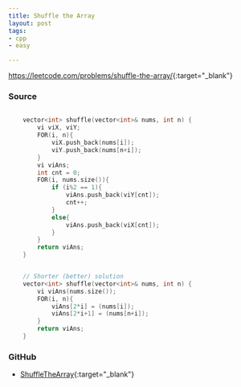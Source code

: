 ```yaml
---
title: Shuffle the Array
layout: post
tags:
- cpp
- easy

---
```


<https://leetcode.com/problems/shuffle-the-array/>{:target="_blank"}

### Source

```cpp

    vector<int> shuffle(vector<int>& nums, int n) {
        vi viX, viY;
        FOR(i, n){
            viX.push_back(nums[i]);
            viY.push_back(nums[n+i]);
        }
        vi viAns;
        int cnt = 0;
        FOR(i, nums.size()){
            if (i%2 == 1){
                viAns.push_back(viY[cnt]);
                cnt++;
            }
            else{
                viAns.push_back(viX[cnt]);
            }
        }
        return viAns;
    }

```

```cpp

    // Shorter (better) solution
    vector<int> shuffle(vector<int>& nums, int n) {
        vi viAns(nums.size());
        FOR(i, n){
            viAns[2*i] = (nums[i]);
            viAns[2*i+1] = (nums[n+i]);
        }
        return viAns;
    }

```

### GitHub

- [ShuffleTheArray](<https://github.com/coolwindjo/algoguru/tree/master/_posts/Done/ShuffleTheArray>){:target="_blank"}

